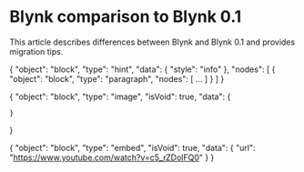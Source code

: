 # Blynk comparison to Blynk 0.1

This article describes differences between Blynk and Blynk 0.1 and provides migration tips.

 
{
    "object": "block",
    "type": "hint",
    "data": {
        "style": "info"
    },
    "nodes": [
        {
            "object": "block",
            "type": "paragraph",
            "nodes": [
                ...
            ]
        }
    ]
}


{
    "object": "block",
    "type": "image",
    "isVoid": true,
    "data": {
        
    }
}


{
    "object": "block",
    "type": "embed",
    "isVoid": true,
    "data": {
        "url": "https://www.youtube.com/watch?v=c5_rZDolFQ0"
    }
}
